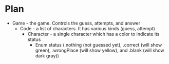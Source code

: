 #  Plan

* Game - the game. Controls the guess, attempts, and answer
    * Code - a list of characters. It has various kinds (guess, attempt)
        * Character - a single character which has a color to indicate its status
            * Enum status (.nothing (not guessed yet), .correct (will show green), .wrongPlace (will show yellow), and .blank (will show dark gray))

